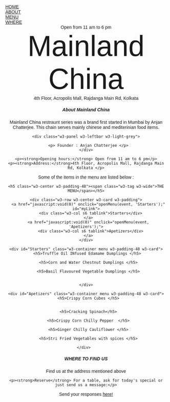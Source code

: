 <html>
<title>Mainland China </title>
<meta charset="UTF-8">
<meta name="viewport" content="width=device-width, initial-scale=1">

<style>
body, html {
  height: 100%;
  font-family: "Calibri", sans-serif;
}

.bgimg {
  background-position: center;
  background-size: cover;
  min-height: 75%;
}

.menu {
  display: none;
}
</style>
<body>

<!-- Links (sit on top) -->
<div class="w3-top">
  <div class="w3-row w3-padding w3-black">
    <div class="w3-col s3">
      <a href="#" class="w3-button w3-block w3-grey">HOME</a>
    </div>
    <div class="w3-col s3">
      <a href="#about" class="w3-button w3-block w3-black">ABOUT</a>
    </div>
    <div class="w3-col s3">
      <a href="#menu" class="w3-button w3-block w3-grey">MENU</a>
    </div>
    <div class="w3-col s3">
      <a href="#where" class="w3-button w3-block w3-black">WHERE</a>
    </div>
  </div>
</div>

<!-- Header with image -->
<header class="bgimg w3-display-container w3-grayscale-min" id="home">
  <div class="w3-display-bottomleft w3-center w3-padding-large w3-hide-small">
    <span class="w3-tag">Open from 11 am to 6 pm </span>
  </div>
  <div class="w3-display-middle w3-center">
    <span class="w3-text-white" style="font-size:90px"> Mainland <br> China </span>
  </div>
  <div class="w3-display-bottomright w3-center w3-padding-large">
    <span class="w3-text-white">4th Floor, Acropolis Mall, Rajdanga Main Rd, Kolkata </span>
  </div>

<!-- Add a background color and large text to the whole page -->
<div class="w3-sand w3-grayscale w3-large">

<!-- About Container -->
<div class="w3-container" id="about">
  <div class="w3-content" style="max-width:700px">
    <h5 class="w3-center w3-padding-64"><span class="w3-tag w3-wide">About Mainland China  </span></h5>
    <p> Mainland China restraunt series was a brand first started in Mumbai by Anjan Chatterjee. This chain serves mainly chinese and mediterinian food items.  </p>
    
    <div class="w3-panel w3-leftbar w3-light-grey">
    
      <p> Founder : Anjan Chatterjee </p>
    </div>
   
    <p><strong>Opening hours:</strong> Open from 11 am to 6 pm</p>
    <p><strong>Address:</strong>4th Floor, Acropolis Mall, Rajdanga Main Rd, Kolkata </p>
  </div>
</div>

Some of the items in the menu are listed below :

<!-- Menu Container -->
<div class="w3-container" id="menu">
  <div class="w3-content" style="max-width:700px">
 
    <h5 class="w3-center w3-padding-48"><span class="w3-tag w3-wide">THE MENU</span></h5>
  
    <div class="w3-row w3-center w3-card w3-padding">
      <a href="javascript:void(0)" onclick="openMenu(event, 'Starters');" id="myLink">
        <div class="w3-col s6 tablink">Starters</div>
      </a>
      <a href="javascript:void(0)" onclick="openMenu(event, 'Apetizers');">
        <div class="w3-col s6 tablink">Apetizers</div>
      </a>
    </div>

    <div id="Starters" class="w3-container menu w3-padding-48 w3-card">
      <h5>Truffle Oil INfused Edamame Dumplings </h5> 
    
      <h5>Corn and Water Chestnut Dumplings </h5>
  
      <h5>Basil Flavoured Vegetable Dumplings </h5>
    
      
    </div>

    <div id="Apetizers" class="w3-container menu w3-padding-48 w3-card">
      <h5>Crispy Corn Cubes </h5>
    
    
      <h5>Cracking Spinach</h5>
   
      <h5>Crispy Corn Chilly Pepper  </h5>
     
      <h5>Ginger Chilly Cauliflower </h5>
      
      <h5>Stri Fried Vegetables with spices </h5>
    
    </div>  
   
  </div>
</div>

<!-- Contact/Area Container -->
<div class="w3-container" id="where" style="padding-bottom:32px;">
  <div class="w3-content" style="max-width:700px">
    <h5 class="w3-center w3-padding-48"><span class="w3-tag w3-wide">WHERE TO FIND US</span></h5>
    <p>Find us at the address mentioned above</p>
 
    
    <p><strong>Reserve</strong> For a table, ask for today's special or just send us a message:</p>
   
 Send your responses <a href="https://forms.gle/1kMhg7TFfXXP7ret8">here!</a>

</div>
</div>

<!-- End page content -->
</div>

<script>
// Tabbed Menu
function openMenu(evt, menuName) {
  var i, x, tablinks;
  x = document.getElementsByClassName("menu");
  for (i = 0; i < x.length; i++) {
    x[i].style.display = "none";
  }
  tablinks = document.getElementsByClassName("tablink");
  for (i = 0; i < x.length; i++) {
    tablinks[i].className = tablinks[i].className.replace(" w3-dark-grey", "");
  }
  document.getElementById(menuName).style.display = "block";
  evt.currentTarget.firstElementChild.className += " w3-dark-grey";
}
document.getElementById("myLink").click();
</script>


